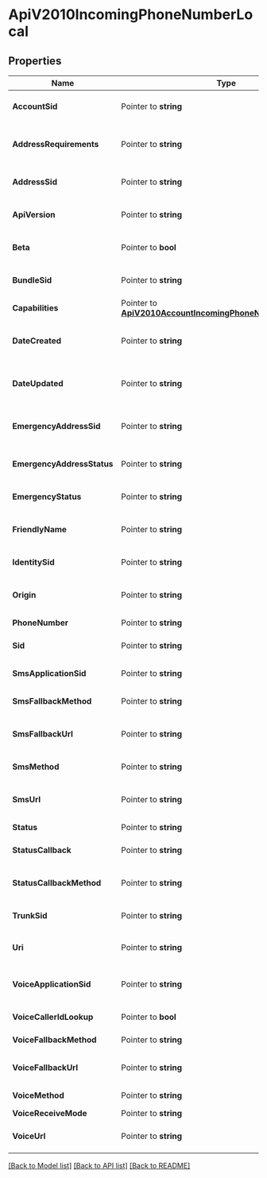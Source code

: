 # ApiV2010IncomingPhoneNumberLocal

## Properties

Name | Type | Description | Notes
------------ | ------------- | ------------- | -------------
**AccountSid** | Pointer to **string** | The SID of the Account that created the resource |
**AddressRequirements** | Pointer to **string** | Whether the phone number requires an Address registered with Twilio. |
**AddressSid** | Pointer to **string** | The SID of the Address resource associated with the phone number |
**ApiVersion** | Pointer to **string** | The API version used to start a new TwiML session |
**Beta** | Pointer to **bool** | Whether the phone number is new to the Twilio platform |
**BundleSid** | Pointer to **string** | The SID of the Bundle resource associated with number |
**Capabilities** | Pointer to [**ApiV2010AccountIncomingPhoneNumberCapabilities**](ApiV2010AccountIncomingPhoneNumberCapabilities.md) |  |
**DateCreated** | Pointer to **string** | The RFC 2822 date and time in GMT that the resource was created |
**DateUpdated** | Pointer to **string** | The RFC 2822 date and time in GMT that the resource was last updated |
**EmergencyAddressSid** | Pointer to **string** | The emergency address configuration to use for emergency calling |
**EmergencyAddressStatus** | Pointer to **string** | State of the emergency address configuration for the phone number |
**EmergencyStatus** | Pointer to **string** | Displays if emergency calling is enabled for this number. |
**FriendlyName** | Pointer to **string** | The string that you assigned to describe the resource |
**IdentitySid** | Pointer to **string** | The SID of the Identity resource associated with number |
**Origin** | Pointer to **string** | The phone number's origin. Can be twilio or hosted. |
**PhoneNumber** | Pointer to **string** | The phone number in E.164 format |
**Sid** | Pointer to **string** | The unique string that identifies the resource |
**SmsApplicationSid** | Pointer to **string** | The SID of the Application resource to handle SMS messages |
**SmsFallbackMethod** | Pointer to **string** | The HTTP method used with sms_fallback_url |
**SmsFallbackUrl** | Pointer to **string** | The URL that we call when an error occurs while retrieving or executing the TwiML |
**SmsMethod** | Pointer to **string** | The HTTP method to use with sms_url |
**SmsUrl** | Pointer to **string** | The URL we call when the phone number receives an incoming SMS message |
**Status** | Pointer to **string** |  |
**StatusCallback** | Pointer to **string** | The URL to send status information to your application |
**StatusCallbackMethod** | Pointer to **string** | The HTTP method we use to call status_callback |
**TrunkSid** | Pointer to **string** | The SID of the Trunk that handles calls to the phone number |
**Uri** | Pointer to **string** | The URI of the resource, relative to `https://api.twilio.com` |
**VoiceApplicationSid** | Pointer to **string** | The SID of the application that handles calls to the phone number |
**VoiceCallerIdLookup** | Pointer to **bool** | Whether to lookup the caller's name |
**VoiceFallbackMethod** | Pointer to **string** | The HTTP method used with voice_fallback_url |
**VoiceFallbackUrl** | Pointer to **string** | The URL we call when an error occurs in TwiML |
**VoiceMethod** | Pointer to **string** | The HTTP method used with the voice_url |
**VoiceReceiveMode** | Pointer to **string** |  |
**VoiceUrl** | Pointer to **string** | The URL we call when this phone number receives a call |

[[Back to Model list]](../README.md#documentation-for-models) [[Back to API list]](../README.md#documentation-for-api-endpoints) [[Back to README]](../README.md)


